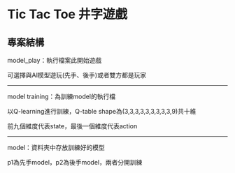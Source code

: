 # Tic Tac Toe 井字遊戲
## 專案結構
model_play：執行檔案此開始遊戲

可選擇與AI模型遊玩(先手、後手)或者雙方都是玩家

-----------------------------

model training：為訓練model的執行檔

以Q-learning進行訓練，Q-table shape為(3,3,3,3,3,3,3,3,3,9)共十維

前九個維度代表state，最後一個維度代表action

-----------------------------

model：資料夾中存放訓練好的模型

p1為先手model，p2為後手model，兩者分開訓練

